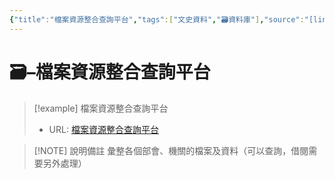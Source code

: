 ```yaml
---
{"title":"檔案資源整合查詢平台","tags":["文史資料","🗃️資料庫"],"source":"[link](https://across.archives.gov.tw/naahyint/search.jsp)","note":"彙整各個部會、機關的檔案及資料（可以查詢，借閱需要另外處理）","platform":"國發會檔案管理局","type":["🗃️資料庫"],"create-date":"2025-05-30 05:21","dg-publish":true,"permalink":"/檔案資源整合查詢平台/","dgPassFrontmatter":true,"created":"2025-05-30T05:21:02.719+08:00","updated":"2025-05-30T05:21:48.656+08:00"}
---
```




# 🗃️–檔案資源整合查詢平台



> [!example] 檔案資源整合查詢平台
> - URL: [檔案資源整合查詢平台](https://across.archives.gov.tw/naahyint/search.jsp)



> [!NOTE] 說明備註
> 彙整各個部會、機關的檔案及資料（可以查詢，借閱需要另外處理）



